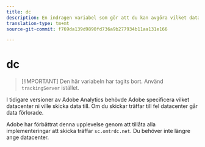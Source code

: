 ```yaml
---
title: dc
description: En indragen variabel som gör att du kan avgöra vilket datacenter som ska användas.
translation-type: tm+mt
source-git-commit: f769da139d9890fd736a9b277934b11aa131e166

---
```



# dc

> [!IMPORTANT] Den här variabeln har tagits bort. Använd `trackingServer` istället.

I tidigare versioner av Adobe Analytics behövde Adobe specificera vilket datacenter ni ville skicka data till. Om du skickar träffar till fel datacenter går data förlorade.

Adobe har förbättrat denna upplevelse genom att tillåta alla implementeringar att skicka träffar `sc.omtrdc.net`. Du behöver inte längre ange datacenter.
